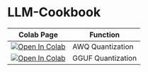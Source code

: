 # LLM-Cookbook



| Colab Page                                                                                                                                                                               | Function                          |
| ---------------------------------------------------------------------------------------------------------------------------------------------------------------------------------------- | --------------------------------- |
| [![Open In Colab](https://colab.research.google.com/assets/colab-badge.svg)](https://colab.research.google.com/github/adithya-s-k/LLM-Cookbook/blob/main/Quantization/AWQ_Quantization.ipynb)               | AWQ Quantization     |
| [![Open In Colab](https://colab.research.google.com/assets/colab-badge.svg)](https://colab.research.google.com/github/adithya-s-k/LLM-Cookbook/blob/main/Quantization/GGUF_Quantization.ipynb) | GGUF Quantization |
